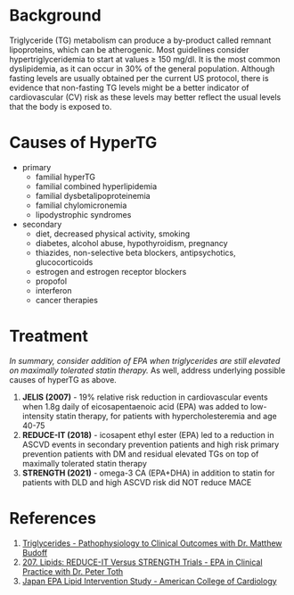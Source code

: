 # Background
Triglyceride (TG) metabolism can produce a by-product called remnant lipoproteins, which can be atherogenic. Most guidelines consider hypertriglyceridemia to start at values ≥ 150 mg/dl. It is the most common dyslipidemia, as it can occur in 30% of the general population. Although fasting levels are usually obtained per the current US protocol, there is evidence that non-fasting TG levels might be a better indicator of cardiovascular (CV) risk as these levels may better reflect the usual levels that the body is exposed to.

# Causes of HyperTG
- primary
	- familial hyperTG
	- familial combined hyperlipidemia
	- familial dysbetalipoproteinemia
	- familial chylomicronemia
	- lipodystrophic syndromes
- secondary
	- diet, decreased physical activity, smoking
	- diabetes, alcohol abuse, hypothyroidism, pregnancy
	- thiazides, non-selective beta blockers, antipsychotics, glucocorticoids
	- estrogen and estrogen receptor blockers
	- propofol
	- interferon
	- cancer therapies

# Treatment
*In summary, consider addition of EPA when triglycerides are still elevated on maximally tolerated statin therapy.* As well, address underlying possible causes of hyperTG as above.

1. **JELIS (2007)** - 19% relative risk reduction in cardiovascular events when 1.8g daily of eicosapentaenoic acid (EPA) was added to low-intensity statin therapy, for patients with hypercholesteremia and age 40-75
3. **REDUCE-IT (2018)** - icosapent ethyl ester (EPA) led to a reduction in ASCVD events in secondary prevention patients and high risk primary prevention patients with DM and residual elevated TGs on top of maximally tolerated statin therapy
1. **STRENGTH (2021)** - omega-3 CA (EPA+DHA) in addition to statin for patients with DLD and high ASCVD risk did NOT reduce MACE

# References
1. [Triglycerides - Pathophysiology to Clinical Outcomes with Dr. Matthew Budoff](https://www.cardionerds.com/156-lipids-triglycerides-pathophysiology-to-clinical-outcomes-with-dr-matthew-budoff/)
2. [207. Lipids: REDUCE-IT Versus STRENGTH Trials - EPA in Clinical Practice with Dr. Peter Toth](https://www.cardionerds.com/207-lipids-reduce-it-versus-strength-trials-epa-in-clinical-practice-with-dr-peter-toth/)
3. [Japan EPA Lipid Intervention Study - American College of Cardiology](https://www.acc.org/latest-in-cardiology/clinical-trials/2010/02/23/19/10/jelis)
